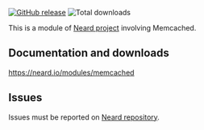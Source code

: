 [![GitHub release](https://img.shields.io/github/release/neard/module-memcached.svg?style=flat-square)](https://github.com/neard/module-memcached/releases/latest)
![Total downloads](https://img.shields.io/github/downloads/neard/module-memcached/total.svg?style=flat-square)

This is a module of [Neard project](https://github.com/neard/neard) involving Memcached.

## Documentation and downloads

https://neard.io/modules/memcached

## Issues

Issues must be reported on [Neard repository](https://github.com/neard/neard/issues).

